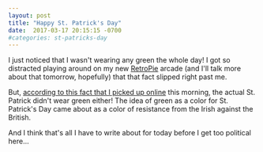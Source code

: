 ```yaml
---
layout: post
title: "Happy St. Patrick's Day"
date:  2017-03-17 20:15:15 -0700
#categories: st-patricks-day
---
```

I just noticed that I wasn't wearing any green the whole day! I got so distracted playing around on my new [RetroPie][retropie] arcade (and I'll talk more about that tomorrow, hopefully) that that fact slipped right past me.

But, [according to this fact that I picked up online][dyk-blog] this morning, the actual St. Patrick didn't wear green either! The idea of green as a color for St. Patrick's Day came about as a color of resistance from the Irish against the British.

And I think that's all I have to write about for today before I get too political here...

[retropie]: https://retropie.org.uk/
[dyk-blog]: http://didyouknowblog.com/post/158521168885
